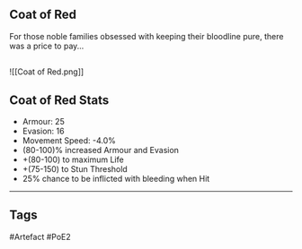## Coat of Red
For those noble families obsessed
with keeping their bloodline pure,
there was a price to pay...
##
![[Coat of Red.png]]
## Coat of Red Stats
- Armour: 25
- Evasion: 16
- Movement Speed: -4.0%
- (80-100)% increased Armour and Evasion
- +(80-100) to maximum Life
- +(75-150) to Stun Threshold
- 25% chance to be inflicted with bleeding when Hit


---
## Tags
#Artefact
#PoE2
